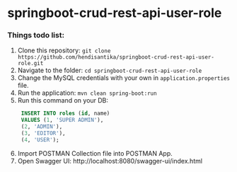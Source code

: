 # springboot-crud-rest-api-user-role
### Things todo list:
1. Clone this repository: `git clone https://github.com/hendisantika/springboot-crud-rest-api-user-role.git`
2. Navigate to the folder: `cd springboot-crud-rest-api-user-role`
3. Change the MySQL credentials with your own in `application.properties` file.
4. Run the application: `mvn clean spring-boot:run`
5. Run this command on your DB:
   ```sql
    INSERT INTO roles (id, name)
    VALUES (1, 'SUPER ADMIN'),
    (2, 'ADMIN'),
    (3, 'EDITOR'),
    (4, 'USER');
    ```
6. Import POSTMAN Collection file into POSTMAN App.
7. Open Swagger UI: http://localhost:8080/swagger-ui/index.html
